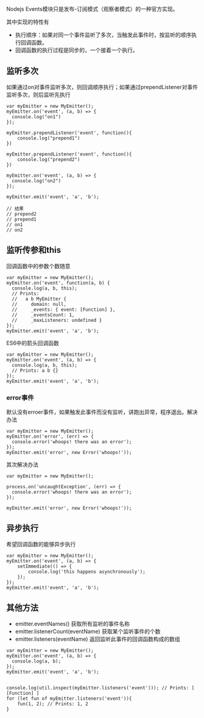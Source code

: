 Nodejs Events模块只是发布-订阅模式（观察者模式）的一种官方实现。

其中实现的特性有

* 执行顺序：如果对同一个事件监听了多次，当触发此事件时，按监听的顺序执行回调函数。
* 回调函数的执行过程是同步的，一个接着一个执行。

## 监听多次

如果通过on对事件监听多次，则回调顺序执行；如果通过prependListener对事件监听多次，则后监听先执行

```
var myEmitter = new MyEmitter();
myEmitter.on('event', (a, b) => {
  console.log("on1")
});

myEmitter.prependListener('event', function(){
    console.log("prepend1")
})

myEmitter.prependListener('event', function(){
    console.log("prepend2")
})

myEmitter.on('event', (a, b) => {
  console.log("on2")
});

myEmitter.emit('event', 'a', 'b');

// 结果
// prepend2
// prepend1
// on1
// on2
```

## 监听传参和this

回调函数中的参数个数随意

```
var myEmitter = new MyEmitter();
myEmitter.on('event', function(a, b) {
  console.log(a, b, this);
  // Prints:
  //   a b MyEmitter {
  //     domain: null,
  //     _events: { event: [Function] },
  //     _eventsCount: 1,
  //     _maxListeners: undefined }
});
myEmitter.emit('event', 'a', 'b');
```

ES6中的箭头回调函数

```
var myEmitter = new MyEmitter();
myEmitter.on('event', (a, b) => {
  console.log(a, b, this);
  // Prints: a b {}
});
myEmitter.emit('event', 'a', 'b');
```

### error事件

默认没有erroer事件，如果触发此事件而没有监听，讲跑出异常，程序退出。解决办法

```
var myEmitter = new MyEmitter();
myEmitter.on('error', (err) => {
  console.error('whoops! there was an error');
});
myEmitter.emit('error', new Error('whoops!'));
```

其次解决办法

```
var myEmitter = new MyEmitter();

process.on('uncaughtException', (err) => {
  console.error('whoops! there was an error');
});

myEmitter.emit('error', new Error('whoops!'));
```

## 异步执行

希望回调函数的能够异步执行

```
var myEmitter = new MyEmitter();
myEmitter.on('event', (a, b) => {
    setImmediate(() => {
        console.log('this happens asynchronously');
    });
});
myEmitter.emit('event', 'a', 'b');
```

## 其他方法

* emitter.eventNames\(\) 获取所有监听的事件名称
* emitter.listenerCount\(eventName\) 获取某个监听事件的个数
* emitter.listeners\(eventName\) 返回监听此事件的回调函数构成的数组

```
var myEmitter = new MyEmitter();
myEmitter.on('event', (a, b) => {
  console.log(a, b);
});
myEmitter.emit('event', 'a', 'b');


console.log(util.inspect(myEmitter.listeners('event'))); // Prints: [ [Function] ]
for (let fun of myEmitter.listeners('event')){
    fun(1, 2); // Prints: 1, 2
}
```




